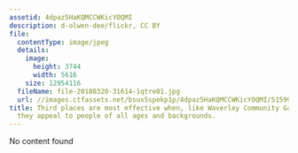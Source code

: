 ```yaml
---
assetid: 4dpaz5HaKQMCCWKicYOQMI
description: d-olwen-dee/flickr, CC BY
file:
  contentType: image/jpeg
  details:
    image:
      height: 3744
      width: 5616
    size: 12954116
  fileName: file-20180320-31614-1qtre01.jpg
  url: //images.ctfassets.net/bsux5spekp1p/4dpaz5HaKQMCCWKicYOQMI/515994f74c53915d25ab90eeadd177de/file-20180320-31614-1qtre01.jpg
title: Third places are most effective when, like Waverley Community Garden in Sydney,
  they appeal to people of all ages and backgrounds.
---
```

No content found